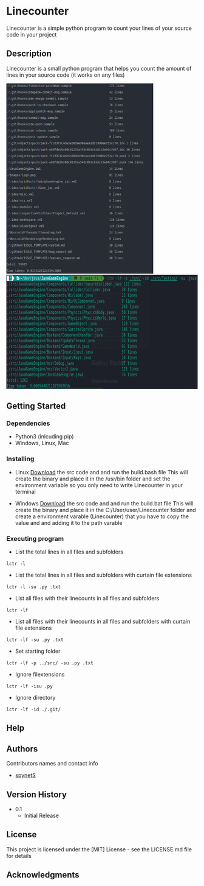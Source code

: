 # Linecounter

Linecounter is a simple python program to count your lines of your source code in your project

## Description

Linecounter is a small python program that helps you count the amount of lines in your source code (it works on any files) 
 
 <a href="https://github.com/spynetS/Linecounter/blob/main/images/show1.png">
    <img src="images/show1.png" alt="Logo" height="500">
    <img src="images/show2.png" alt="Logo" height="300" >
  </a>


## Getting Started

### Dependencies
* Python3 (inlcuding pip)
* Windows, Linux, Mac

### Installing
* Linux
[Download](https://github.com/spynetS/Linecounter.git) the src code and and run the build.bash file
This will create the binary and place it in the /usr/bin folder and set the environment variable
so you only need to write Linecounter in your terminal

* Windows
[Download](https://github.com/spynetS/Linecounter.git) the src code and and run the build.bat file
This will create the binary and place it in the C:/User/user/Linecounter folder and create a environment varable (Linecounter)
that you have to copy the value and and adding it to the path varable

### Executing program

* List the total lines in all files and subfolders
```
lctr -l
```
* List the total lines in all files and subfolders with curtain file extensions
```
lctr -l -su .py .txt
```
* List all files with their linecounts in all files and subfolders
```
lctr -lf
```
* List all files with their linecounts in all files and subfolders with curtain file extensions
```
lctr -lf -su .py .txt
```
* Set starting folder 
```
lctr -lf -p ../src/ -su .py .txt
```
* Ignore filextensions 
```
lctr -lf -isu .py
```
* Ignore directory 
```
lctr -lf -id ./.git/
```
## Help



## Authors

Contributors names and contact info

* [spynetS](https://github.com/spynetS)
  
## Version History


* 0.1
    * Initial Release

## License

This project is licensed under the [MIT] License - see the LICENSE.md file for details

## Acknowledgments

